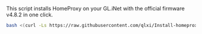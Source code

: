 This script installs HomeProxy on your GL.iNet with the official firmware v4.8.2 in one click.

```bash
bash <(curl -Ls https://raw.githubusercontent.com/qlxi/Install-homeproxy-AXT1800/master/install.sh)
